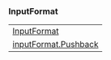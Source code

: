 ### InputFormat

|     |
| --- |
| [InputFormat](<InputFormat/InputFormat.md>) |
| [inputFormat.Pushback](<InputFormat/inputFormat.Pushback.md>) |

